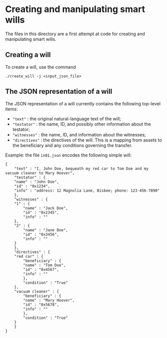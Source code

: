 # Creating and manipulating smart wills

The files in this directory are a first attempt at code for creating and manipulating smart wills.

## Creating a will
To create a will, use the command

    ./create_will -j <input_json_file>

## The JSON representation of a will
The JSON representation of a will currently contains the following top-level items:

- `"text"` : the original natural-language text of the will;
- `"testator"` : the name, ID, and possibly other information about the testator;
- `"witnesses"` : the name, ID, and information about the witnesses;
- `"directives"` : the directives of the will.  This is a mapping from assets to the beneficiary and any conditions governing the transfer.

Example: the file `in01.json` encodes the following simple will:

```
{
    "text" : "I, John Doe, bequeath my red car to Tom Doe and my vacuum cleaner to Mary Hoover",
    "testator" : {
	"name" : "John Doe",
	"id" : "0x1234",
	"info" : "address: 12 Magnolia Lane, Bisbee; phone: 123-456-7890"
    },
    "witnesses" : {
	"1" : {
	    "name" : "Jack Doe",
	    "id" : "0x2345",
	    "info" : ""
	},
	"2" : {
	    "name" : "Jane Doe",
	    "id" : "0x3456",
	    "info" : ""
	}
    },
    "directives" : {
	"red car" : {
	    "beneficiary" : {
		"name" : "Tom Doe",
		"id" : "0x4567",
		"info" : ""
	    },
	    "condition" : "True"
	},
	"vacuum cleaner" : {
	    "beneficiary" : {
		"name" : "Mary Hoover",
		"id" : "0x5678",
		"info" : ""
	    },
	    "condition" : "True"
	}
    }
}

```
